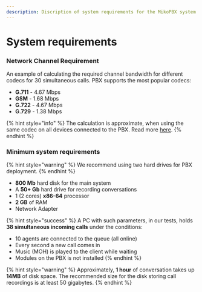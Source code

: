```yaml
---
description: Discription of system requirements for the MikoPBX system
---
```


# System requirements

### Network Channel Requirement

An example of calculating the required channel bandwidth for different codecs for 30 simultaneous calls. PBX supports the most popular codecs:

* **G.711** - 4.67 Mbps
* **GSM** - 1.68 Mbps
* **G.722** - 4.67 Mbps
* **G.729** - 1.38 Mbps&#x20;

{% hint style="info" %}
The calculation is approximate, when using the same codec on all devices connected to the PBX. Read more [here](https://www.asteriskguru.com/tools/bandwidth_calculator.php).
{% endhint %}

### Minimum system requirements

{% hint style="warning" %}
We recommend using two hard drives for PBX deployment.
{% endhint %}

* **800 Mb** hard disk for the main system&#x20;
* A **50+ Gb** hard drive for recording conversations&#x20;
* 1 (2 cores) **x86-64** processor&#x20;
* **2 GB** of RAM&#x20;
* Network Adapter

{% hint style="success" %}
A PC with such parameters, in our tests, holds **38 simultaneous incoming calls** under the conditions:&#x20;

* 10 agents are connected to the queue (all online)&#x20;
* Every second a new call comes in&#x20;
* Music (MOH) is played to the client while waiting&#x20;
* Modules on the PBX is not installed
{% endhint %}

{% hint style="warning" %}
Approximately, **1 hour** of conversation takes up **14MB** of disk space. The recommended size for the disk storing call recordings is at least 50 gigabytes.
{% endhint %}
